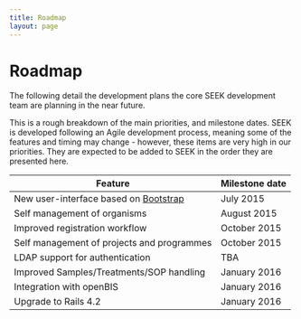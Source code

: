 ```yaml
---
title: Roadmap
layout: page
---
```


# Roadmap

The following detail the development plans the core SEEK development team are planning in the near future.

This is a rough breakdown of the main priorities, and milestone dates. SEEK is developed following an Agile development process, meaning some of the features
and timing may change - however, these items are very high in our priorities. They are expected to be added to SEEK in the order they are presented here.



| Feature | Milestone date |
| --- | --- |
| New user-interface based on [Bootstrap](http://getbootstrap.com) | July 2015  |
| Self management of organisms | August 2015  |
| Improved registration workflow | October 2015  |
| Self management of projects and programmes | October 2015  |
| LDAP support for authentication | TBA  |
| Improved Samples/Treatments/SOP handling | January 2016  |
| Integration with openBIS | January 2016  |
| Upgrade to Rails 4.2 | January 2016  |
